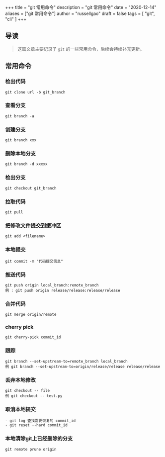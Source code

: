 +++
title = "git 常用命令"
description = "git 常用命令"
date = "2020-12-14"
aliases = ["git 常用命令"]
author = "russellgao"
draft = false
tags = [
    "git",
    "cli"
]
+++

## 导读
> 这篇文章主要记录了 `git` 的一些常用命令，后续会持续补充更新。
>

## 常用命令
### 检出代码
```shell script
git clone url -b git_branch 
```

### 查看分支
```shell script
git branch -a 
```

### 创建分支
```shell script
git branch xxx
```

### 删除本地分支
```shell script
git branch -d xxxxx
```

### 检出分支
```shell script
git checkout git_branch 
```

### 拉取代码
```shell script
git pull 
```

### 把修改文件提交到缓冲区
```shell script
git add <filename>
```

### 本地提交
```shell script
git commit -m "代码提交信息"
```

### 推送代码
```shell script
git push origin local_branch:remote_branch          
例 : git push origin release/release:release/release
```

### 合并代码
```shell script
git merge origin/remote
```

### cherry pick 
```shell script
git cherry-pick commit_id
```

### 跟踪
```shell script
git branch --set-upstream-to=remote_branch local_branch     
例 git branch --set-upstream-to=origin/release/release release/release
```

### 丢弃本地修改
```shell script
git checkout -- file          
例 git checkout -- test.py
```

### 取消本地提交
```shell script
- git log 查找需要恢复的 commit_id
- git reset --hard commit_id
```

### 本地清除git上已经删除的分支
```shell script
git remote prune origin
```
